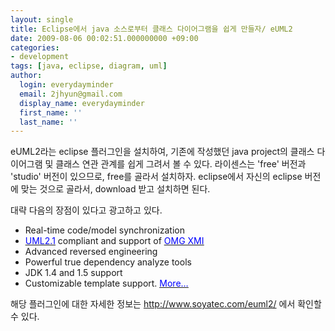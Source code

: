 ```yaml
---
layout: single
title: Eclipse에서 java 소스로부터 클래스 다이어그램을 쉽게 만들자/ eUML2
date: 2009-08-06 00:02:51.000000000 +09:00
categories:
- development 
tags: [java, eclipse, diagram, uml]
author:
  login: everydayminder
  email: 2jhyun@gmail.com
  display_name: everydayminder
  first_name: ''
  last_name: ''
---
```

eUML2라는 eclipse 플러그인을 설치하여,
기존에 작성했던 java project의 클래스 다이어그램 및 클래스 연관 관계를 쉽게 그려서 볼 수 있다.
라이센스는 'free' 버전과 'studio' 버전이 있으므로, free를 골라서 설치하자.
eclipse에서 자신의 eclipse 버전에 맞는 것으로 골라서, download 받고 설치하면 된다.

대략 다음의 장점이 있다고 광고하고 있다. 

<ul>
<li>Real-time code/model synchronization </li>
<li><a href="http://www.uml.org/#UML2.0" target="_blank"><u><font color="#0000ff">UML2.1</font></u></a> compliant and support of <a href="http://www.omg.org/technology/documents/formal/xmi.htm" target="_blank"><u><font color="#0000ff">OMG XMI</font></u></a> </li>
<li>Advanced reversed engineering </li>
<li>Powerful true dependency analyze tools </li>
<li>JDK 1.4 and 1.5 support </li>
<li>Customizable template support. <a href="http://www.soyatec.com/euml2/features" target="_blank"><u><font color="#0000ff">More…</font></u></a></li>
</ul>

해당 플러그인에 대한 자세한 정보는 <a href="http://www.soyatec.com/euml2/">http://www.soyatec.com/euml2/</a>&nbsp;에서 확인할 수 있다.

